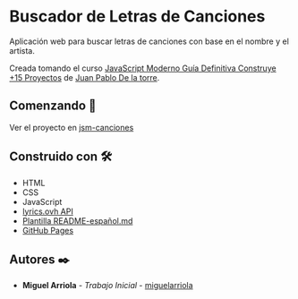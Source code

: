 # Buscador de Letras de Canciones

Aplicación web para buscar letras de canciones con base en el nombre y el artista.

Creada tomando el curso [JavaScript Moderno Guía Definitiva Construye +15 Proyectos](https://www.udemy.com/course/javascript-moderno-guia-definitiva-construye-10-proyectos/) de [Juan Pablo De la torre](https://www.udemy.com/user/juanpablodelatorrevaldez/).

## Comenzando 🚀

Ver el proyecto en [jsm-canciones](https://miguelarriola.github.io/jsm-canciones/)

## Construido con 🛠️

- HTML
- CSS
- JavaScript
- [lyrics.ovh API](https://lyricsovh.docs.apiary.io/)
- [Plantilla README-español.md](https://gist.github.com/Villanuevand/6386899f70346d4580c723232524d35a)
- [GitHub Pages](https://pages.github.com/)

## Autores ✒️

- **Miguel Arriola** - _Trabajo Inicial_ - [miguelarriola](https://github.com/miguelarriola)

<!-- Agregar proyecto a GitHub Pages -->

<!--
git init
git checkout -b gh-pages
git remote add origin https://github.com/miguelarriola/jsm-canciones.git
git add .
git commit -m "primer commit"
git push -u origin gh-pages
    (puede solicitar autenticación)
 -->
